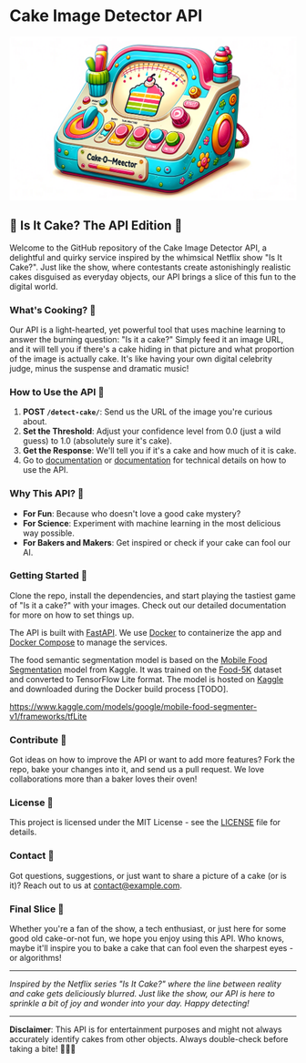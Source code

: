 # Cake Image Detector API

![Cake Detector](detector.png)

## 🍰 Is It Cake? The API Edition 🍰

Welcome to the GitHub repository of the Cake Image Detector API, a delightful and quirky service inspired by the whimsical Netflix show "Is It Cake?". Just like the show, where contestants create astonishingly realistic cakes disguised as everyday objects, our API brings a slice of this fun to the digital world. 

### What's Cooking? 🎂

Our API is a light-hearted, yet powerful tool that uses machine learning to answer the burning question: "Is it a cake?" Simply feed it an image URL, and it will tell you if there's a cake hiding in that picture and what proportion of the image is actually cake. It's like having your own digital celebrity judge, minus the suspense and dramatic music!

### How to Use the API 🚀

1. **POST `/detect-cake/`**: Send us the URL of the image you're curious about. 
2. **Set the Threshold**: Adjust your confidence level from 0.0 (just a wild guess) to 1.0 (absolutely sure it's cake).
3. **Get the Response**: We'll tell you if it's a cake and how much of it is cake. 
4. Go to [documentation](http://localhost:8000/docs) or [documentation](http://localhost:8081/docs) for technical details on how to use the API.

### Why This API? 🤔

- **For Fun**: Because who doesn't love a good cake mystery?
- **For Science**: Experiment with machine learning in the most delicious way possible.
- **For Bakers and Makers**: Get inspired or check if your cake can fool our AI.

### Getting Started 🌟

Clone the repo, install the dependencies, and start playing the tastiest game of "Is it a cake?" with your images. Check out our detailed documentation for more on how to set things up.

The API is built with [FastAPI](https://fastapi.tiangolo.com/). We use [Docker](https://www.docker.com/) to containerize the app and [Docker Compose](https://docs.docker.com/compose/) to manage the services.

The food semantic segmentation model is based on the [Mobile Food Segmentation](https://www.kaggle.com/models/google/mobile-food-segmenter-v1) model from Kaggle. It was trained on the [Food-5K](https://mmspg.epfl.ch/downloads/food-image-datasets/) dataset and converted to TensorFlow Lite format. The model is hosted on [Kaggle](https://www.kaggle.com/models/google/mobile-food-segmenter-v1/frameworks/tfLite) and downloaded during the Docker build process [TODO].

https://www.kaggle.com/models/google/mobile-food-segmenter-v1/frameworks/tfLite

### Contribute 🤝

Got ideas on how to improve the API or want to add more features? Fork the repo, bake your changes into it, and send us a pull request. We love collaborations more than a baker loves their oven!

### License 📜

This project is licensed under the MIT License - see the [LICENSE](https://opensource.org/licenses/MIT) file for details.

### Contact 📧

Got questions, suggestions, or just want to share a picture of a cake (or is it)? Reach out to us at [contact@example.com](mailto:garry.p.williams@gmail.com).

### Final Slice 🍰

Whether you're a fan of the show, a tech enthusiast, or just here for some good old cake-or-not fun, we hope you enjoy using this API. Who knows, maybe it'll inspire you to bake a cake that can fool even the sharpest eyes - or algorithms!

---

*Inspired by the Netflix series "Is It Cake?" where the line between reality and cake gets deliciously blurred. Just like the show, our API is here to sprinkle a bit of joy and wonder into your day. Happy detecting!*

---

**Disclaimer**: This API is for entertainment purposes and might not always accurately identify cakes from other objects. Always double-check before taking a bite! 🕵️‍♂️🍰